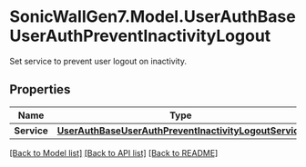 # SonicWallGen7.Model.UserAuthBaseUserAuthPreventInactivityLogout
Set service to prevent user logout on inactivity.

## Properties

Name | Type | Description | Notes
------------ | ------------- | ------------- | -------------
**Service** | [**UserAuthBaseUserAuthPreventInactivityLogoutService**](UserAuthBaseUserAuthPreventInactivityLogoutService.md) |  | [optional] 

[[Back to Model list]](../README.md#documentation-for-models) [[Back to API list]](../README.md#documentation-for-api-endpoints) [[Back to README]](../README.md)

